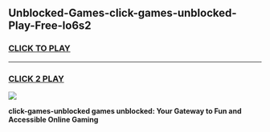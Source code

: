 
## Unblocked-Games-click-games-unblocked-Play-Free-lo6s2
<h3>
<a href="https://premium76.site?title=click-games-unblocked&ref=21A">CLICK TO PLAY</a></h3>
<hr>

<h3>
<a href="https://premium76.site?title=click-games-unblocked&ref=21A">CLICK 2 PLAY</a>
  
</h3>

<a href="https://premium76.site?title=click-games-unblocked&ref=21A"><img src="https://clearcache.store/games.png"></a>


**click-games-unblocked games unblocked: Your Gateway to Fun and Accessible Online Gaming**

